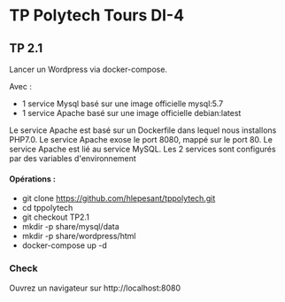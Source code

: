 # TP Polytech Tours DI-4

## TP 2.1

Lancer un Wordpress via docker-compose.

Avec :

 - 1 service Mysql basé sur une image officielle mysql:5.7
 - 1 service Apache basé sur une image officielle debian:latest

Le service Apache est basé sur un Dockerfile dans lequel nous installons PHP7.0.
Le service Apache exose le port 8080, mappé sur le port 80.
Le service Apache est lié au service MySQL.
Les 2 services sont configurés par des variables d'environnement


#### Opérations :

 * git clone https://github.com/hlepesant/tppolytech.git
 * cd tppolytech
 * git checkout TP2.1
 * mkdir -p share/mysql/data
 * mkdir -p share/wordpress/html
 * docker-compose up -d


### Check

Ouvrez un navigateur sur http://localhost:8080
